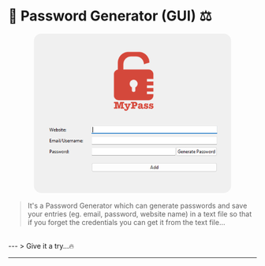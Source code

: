 # 🌟 Password Generator (GUI) ⚖️

<p align="center">
  <img src="https://github.com/AnubhabL4002/password_generator_GUI/blob/main/image.png?raw=true" alt="Project Logo" width="400" style="border-radius: 15px; width: 400px;">
</p>

> It's a Password Generator which can generate passwords and save your entries (eg. email, password, website name) in a text file so that if you forget the credentials you can get it from the text file...
<br>
---
> Give it a try...🔥

---
